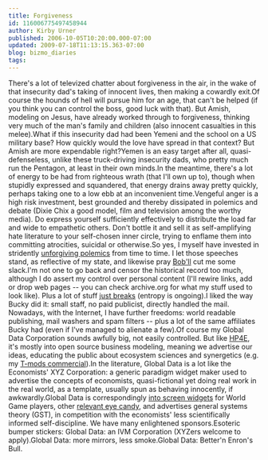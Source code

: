 ```yaml
---
title: Forgiveness
id: 116006775497458944
author: Kirby Urner
published: 2006-10-05T10:20:00.000-07:00
updated: 2009-07-18T11:13:15.363-07:00
blog: bizmo_diaries
tags: 
---
```


There's a lot of televized chatter about forgiveness in the air, in the wake of that insecurity dad's taking of innocent lives, then making a cowardly exit.Of course the hounds of hell will pursue him for an age, that can't be helped (if you think you can control the boss, good luck with that).  But Amish, modeling on Jesus, have already worked through to forgiveness, thinking very much of the man's family and children (also innocent casualties in this melee).What if this insecurity dad had been Yemeni and the school on a US military base?  How quickly would the love have spread in that context?  But Amish are more expendable right?Yemen is an easy target after all, quasi-defenseless, unlike these truck-driving insecurity dads, who pretty much run the Pentagon, at least in their own minds.In the meantime, there's a lot of energy to be had from righteous wrath (that I'll own up to), though when stupidly expressed and squandered, that energy drains away pretty quickly, perhaps taking one to a low ebb at an inconvenient time.Vengeful anger is a high risk investment, best grounded and thereby dissipated in polemics and debate (Dixie Chix a good model, film and television among the worthy media).  Do express yourself sufficiently effectively to distribute the load far and wide to empathetic others. Don't bottle it and sell it as self-amplifying hate literature to your self-chosen inner circle, trying to enflame them into committing atrocities, suicidal or otherwise.So yes, I myself have invested in stridently [unforgiving polemics](http://groups.yahoo.com/group/synergeo/message/29651) from time to time.  I let those speeches stand, as reflective of my state, and likewise pray [Bob'll](http://www.grunch.net/synergetics/quakes.html) cut me some slack.I'm not one to go back and censor the historical record too much, although I do assert my control over personal content (I'll rewire links, add or drop web pages -- you can check archive.org for what my stuff used to look like).  Plus a lot of stuff [just breaks](http://coffeeshopsnet.blogspot.com/2009/02/pointful-gossip.html) (entropy is ongoing).I liked the way Bucky did it:  small staff, no paid publicist, directly handled the mail.  Nowadays, with the Internet, I have further freedoms:  world readable publishing, mail washers and spam filters -- plus a lot of the same affiliates Bucky had (even if I've managed to alienate a few).Of course my Global Data Corporation sounds awfully big, not easily controlled.  But like [HP4E](http://mybizmo.blogspot.com/2006/08/hp4e.html), it's mostly into open source business modeling, meaning we advertise our ideas, educating the public about ecosystem sciences and synergetics (e.g. my [T-mods commercial](http://worldgame.blogspot.com/2006/05/tv-commercial.html)).In the literature, Global Data is a lot like the Economists' XYZ Corporation: a generic paradigm widget maker used to advertise the concepts of economists, quasi-fictional yet doing real work in the real world, as a template, usually spun as behaving innocently, if awkwardly.Global Data is correspondingly [into screen widgets](http://mybizmo.blogspot.com/2009/02/news-and-views.html) for World Game players, other [relevant eye candy](http://www.grunch.net/synergetics/gst1.html), and advertises general systems theory (GST), in competition with the economists' less scientifically informed self-discipline.  We have many enlightened sponsors.Esoteric bumper stickers: Global Data:  an IVM Corporation (XYZers welcome to apply).Global Data:  more mirrors, less smoke.Global Data:  Better'n Enron's Bull.